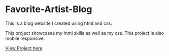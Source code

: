 # Favorite-Artist-Blog

This is a blog website I created using html and css.

This project showcases my html skills as well as my css. This project is also mobile responsive.

[View Project here](https://mikechackett.github.io/Favorite-Artist-Blog/)
